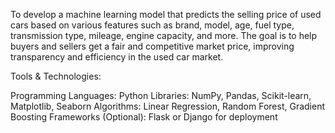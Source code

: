 To develop a machine learning model that predicts the selling price of used cars based on various features such as brand, model, age, fuel type, transmission type, mileage, engine capacity, and more. The goal is to help buyers and sellers get a fair and competitive market price, improving transparency and efficiency in the used car market.

Tools & Technologies:

Programming Languages: Python
Libraries: NumPy, Pandas, Scikit-learn, Matplotlib, Seaborn
Algorithms: Linear Regression, Random Forest, Gradient Boosting
Frameworks (Optional): Flask or Django for deployment
